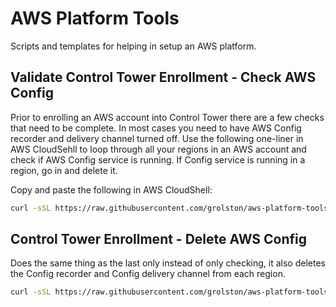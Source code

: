 # AWS Platform Tools

Scripts and templates for helping in setup an AWS platform.

## Validate Control Tower Enrollment - Check AWS Config

Prior to enrolling an AWS account into Control Tower there are a few checks that need to be complete. In most cases you need to have AWS Config recorder and delivery channel turned off. Use the following one-liner in AWS CloudSehll to loop through all your regions in an AWS account and check if AWS Config service is running. If Config service is running in a region, go in and delete it.

Copy and paste the following in AWS CloudShell:

```sh
curl -sSL https://raw.githubusercontent.com/grolston/aws-platform-tools/main/validate-for-control-tower.sh| sh
```

## Control Tower Enrollment - Delete AWS Config

Does the same thing as the last only instead of only checking, it also deletes the Config recorder and Config delivery channel from each region. 

```sh
curl -sSL https://raw.githubusercontent.com/grolston/aws-platform-tools/main/delete-aws-config.sh | sh
```
